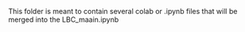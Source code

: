 This folder is meant to contain several colab or .ipynb files that will be merged into the LBC_maain.ipynb
